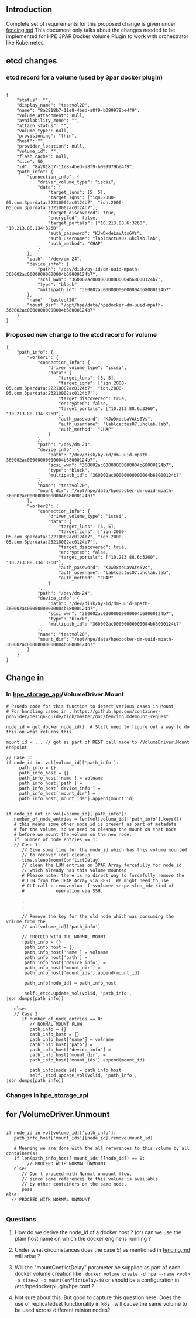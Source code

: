 ## Introduction

Complete set of requirements for this proposed change is given under [fencing.md](https://github.hpe.com/container-provider/design-guide/blob/master/doc/fencing.md)
This document only talks about the changes needed to be implemented for HPE 3PAR Docker Volume Plugin to work with orchestrator like 
Kubernetes.

## etcd changes
### etcd record for a volume (used by 3par docker plugin)

```

{
	"status": "",
	"display_name": "testvol20",
	"name": "8a2818b7-11e8-4bed-a8f9-b099979be4f9",
	"volume_attachment": null,
	"availability_zone": "",
	"attach_status": "",
	"volume_type": null,
	"provisioning": "thin",
	"host": "",
	"provider_location": null,
	"volume_id": "",
	"flash_cache": null,
	"size": 50,
	"id": "8a2818b7-11e8-4bed-a8f9-b099979be4f9",
	"path_info": {
		"connection_info": {
			"driver_volume_type": "iscsi",
			"data": {
				"target_luns": [5, 5],
				"target_iqns": ["iqn.2000-05.com.3pardata:22210002ac0124b7", "iqn.2000-05.com.3pardata:23210002ac0124b7"],
				"target_discovered": true,
				"encrypted": false,
				"target_portals": ["10.213.88.6:3260", "10.213.88.134:3260"],
				"auth_password": "KJwDxdeLaVAts6Vs",
				"auth_username": "lablcactus07.uhclab.lab",
				"auth_method": "CHAP"
			}
		},
		"path": "/dev/dm-24",
		"device_info": {
			"path": "/dev/disk/by-id/dm-uuid-mpath-360002ac00000000000004b68000124b7",
			"scsi_wwn": "360002ac00000000000004b68000124b7",
			"type": "block",
			"multipath_id": "360002ac00000000000004b68000124b7"
		},
		"name": "testvol20",
		"mount_dir": "/opt/hpe/data/hpedocker-dm-uuid-mpath-360002ac00000000000004b68000124b7"
	}
}
```

### Proposed new change to the etcd record for volume
```
{
	"path_info": {
		"worker1": {
			"connection_info": {
				"driver_volume_type": "iscsi",
				"data": {
					"target_luns": [5, 5],
					"target_iqns": ["iqn.2000-05.com.3pardata:22210002ac0124b7", "iqn.2000-05.com.3pardata:23210002ac0124b7"],
					"target_discovered": true,
					"encrypted": false,
					"target_portals": ["10.213.88.6:3260", "10.213.88.134:3260"],
					"auth_password": "KJwDxdeLaVAts6Vs",
					"auth_username": "lablcactus07.uhclab.lab",
					"auth_method": "CHAP"
				}
			},
			"path": "/dev/dm-24",
			"device_info": {
				"path": "/dev/disk/by-id/dm-uuid-mpath-360002ac00000000000004b68000124b7",
				"scsi_wwn": "360002ac00000000000004b68000124b7",
				"type": "block",
				"multipath_id": "360002ac00000000000004b68000124b7"
			},
			"name": "testvol20",
			"mount_dir": "/opt/hpe/data/hpedocker-dm-uuid-mpath-360002ac00000000000004b68000124b7"
		},
		"worker2": {
			"connection_info": {
				"driver_volume_type": "iscsi",
				"data": {
					"target_luns": [5, 5],
					"target_iqns": ["iqn.2000-05.com.3pardata:22210002ac0124b7", "iqn.2000-05.com.3pardata:23210002ac0124b7"],
					"target_discovered": true,
					"encrypted": false,
					"target_portals": ["10.213.88.6:3260", "10.213.88.134:3260"],
					"auth_password": "KJwDxdeLaVAts6Vs",
					"auth_username": "lablcactus07.uhclab.lab",
					"auth_method": "CHAP"
				}
			},
			"path": "/dev/dm-24",
			"device_info": {
				"path": "/dev/disk/by-id/dm-uuid-mpath-360002ac00000000000004b68000124b7",
				"scsi_wwn": "360002ac00000000000004b68000124b7",
				"type": "block",
				"multipath_id": "360002ac00000000000004b68000124b7"
			},
			"name": "testvol20",
			"mount_dir": "/opt/hpe/data/hpedocker-dm-uuid-mpath-360002ac00000000000004b68000124b7"
		}
	}
}
```

## Change in 

### In [hpe_storage_api](https://github.com/hpe-storage/python-hpedockerplugin/blob/plugin_v2/hpedockerplugin/hpe_storage_api.py#L692)/VolumeDriver.Mount

```
# Psuedo code for this function to detect various cases in Mount
# For handling cases in : https://github.hpe.com/container-provider/design-guide/blob/master/doc/fencing.md#mount-request

node_id = get_docker_node_id()  # Still need to figure out a way to do this on what returns this

mount_id = ... // got as part of REST call made to /VolumeDriver.Mount endpoint

// Case 3: 
if node_id in  vol[volume_id]['path_info']:
     path_info = {}
     path_info_host = {}
     path_info_host['name'] = volname
     path_info_host['path'] = 
     path_info_host['device_info'] =
     path_info_host['mount_dir'] = 
     path_info_host['mount_ids'].append(mount_id)
     

if node_id not in vol[volume_id]['path_info']:
   number_of_node_entries = len(vol[volume_id]['path_info'].keys())
   # this means some other node_id is present as part of metadata
   # for the volume, so we need to cleanup the mount on that node
   # before we mount the volume on the new node.
   if  number_of_node_entries == 1:
   // Case 1:
      // Give some time for the node_id which has this volume mounted
      // to recover (or) cleanup
      time.sleep(mountConflictDelay)
      // clean the LUN entries on 3PAR Array forcefully for node_id
      // which already has this volume mounted
      # Please note: there is no direct way to forcefully remove the
      # LUN from the 3PAR Array via REST. We might need to use 
      # CLI call : removevlun -f <volume> <nsp> <lun_id> kind of 
      #            operation via SSH.
      
      .
      .
      .
      // Remove the key for the old node which was consuming the volume from the
      // vol[volume_id]['path_info']
      
      // PROCEED WITH THE NORMAL MOUNT
       path_info = {}
       path_info_host = {}
       path_info_host['name'] = volname
       path_info_host['path'] = 
       path_info_host['device_info'] =
       path_info_host['mount_dir'] = 
       path_info_host['mount_ids'].append(mount_id)
       
       path_info[node_id] = path_info_host
       
       self._etcd.update_vol(volid, 'path_info', json.dumps(path_info))
       
   else:
   // Case 2
      if number_of_node_entries == 0:
         // NORMAL MOUNT FLOW
         path_info = {}
         path_info_host = {}
         path_info_host['name'] = volname
         path_info_host['path'] = 
         path_info_host['device_info'] =
         path_info_host['mount_dir'] = 
         path_info_host['mount_ids'].append(mount_id)

         path_info[node_id] = path_info_host
         self._etcd.update_vol(volid, 'path_info', json.dumps(path_info))

```

### Changes in [hpe_storage_api](https://github.com/hpe-storage/python-hpedockerplugin/blob/plugin_v2/hpedockerplugin/hpe_storage_api.py#L290)

## for /VolumeDriver.Unmount
```

if node_id in vol[volume_id]['path_info']:
   path_info_host['mount_ids'][node_id].remove(mount_id)
   
   # Meaning we are done with the all references to this volume by all container(s)
   if len(path_info_host['mount_ids'][node_id]) == 0:
        // PROCEED WITH NORMAL UNMOUNT
   else:
      // Don't proceed with Normal unmount flow, 
      // since some references to this volume is available
      // by other containers on the same node.
      pass
else:
  // PROCEED WITH NORMAL UNMOUNT


```


### Questions

1) How do we derive the node_id of a docker host ? (or) can we use the plain host name on which the docker engine is running ?
2) Under what circumstances does the case 5) as mentioned in [fencing.md](https://github.hpe.com/container-provider/design-guide/blob/master/doc/fencing.md#plugin-requirements) 
   will arise ?
3) Will the "mountConflictDelay" parameter be supplied as part of each docker volume creation like
` docker volume create -d hpe --name <vol> -o size=2 -o mountConflictDelay=40` or should be a configuration in /etc/hpedockerplugin/hpe.conf ?

4) Not sure about this. But good to capture this question here. Does the use of replicatedset functionality in k8s , will cause the same volume to be 
used across different minion nodes?


